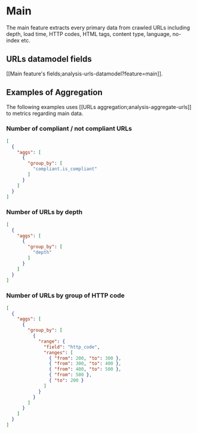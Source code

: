 # Main

The main feature extracts every primary data from crawled URLs including depth, load time, HTTP codes, HTML tags, content type, language, no-index etc.

## URLs datamodel fields

[[Main feature's fields;analysis-urls-datamodel?feature=main]].


## Examples of Aggregation

The following examples uses [[URLs aggregation;analysis-aggregate-urls]] to metrics regarding main data.

### Number of compliant / not compliant URLs

```JSON
[
  {
    "aggs": [
      {
        "group_by": [
          "compliant.is_compliant"
        ]
      }
    ]
  }
]
```

### Number of URLs by depth

```JSON
[
  {
    "aggs": [
      {
        "group_by": [
          "depth"
        ]
      }
    ]
  }
]
```

### Number of URLs by group of HTTP code

```JSON
[
  {
    "aggs": [
      {
        "group_by": [
          {
            "range": {
              "field": "http_code",
              "ranges": [
                { "from": 200, "to": 300 },
                { "from": 300, "to": 400 },
                { "from": 400, "to": 500 },
                { "from": 500 },
                { "to": 200 }
              ]
            }
          }
        ]
      }
    ]
  }
]
```
